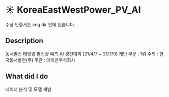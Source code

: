 # ☀️ KoreaEastWestPower_PV_AI

수상 인증서는 img dir 안에 있습니다.

## Description
동서발전 태양광 발전량 예측 AI 경진대회 (21/4/7 ~ 21/7/9)
개인 부문 : 1위
주최 : 한국동서발전(주)
주관 : 데이콘주식회사

## What did I do
데이터 분석 및 모델 개발 

